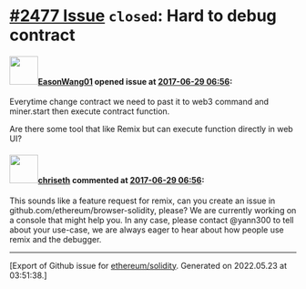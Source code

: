 # [\#2477 Issue](https://github.com/ethereum/solidity/issues/2477) `closed`: Hard to debug contract

#### <img src="https://avatars.githubusercontent.com/u/11001914?u=c1717ea36c0da639ac9a532ab3cd901947239e8c&v=4" width="50">[EasonWang01](https://github.com/EasonWang01) opened issue at [2017-06-29 06:56](https://github.com/ethereum/solidity/issues/2477):

Everytime change contract we need to past it to web3 command and miner.start then execute contract function.

Are there some tool that like Remix but can execute function directly in web UI?

#### <img src="https://avatars.githubusercontent.com/u/9073706?v=4" width="50">[chriseth](https://github.com/chriseth) commented at [2017-06-29 06:56](https://github.com/ethereum/solidity/issues/2477#issuecomment-311957082):

This sounds like a feature request for remix, can you create an issue in github.com/ethereum/browser-solidity, please? We are currently working on a console that might help you. In any case, please contact @yann300 to tell about your use-case, we are always eager to hear about how people use remix and the debugger.


-------------------------------------------------------------------------------



[Export of Github issue for [ethereum/solidity](https://github.com/ethereum/solidity). Generated on 2022.05.23 at 03:51:38.]
